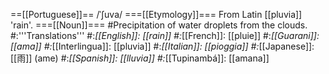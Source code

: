 ==[[Portuguese]]==
/ˈʃuva/
===[[Etymology]]===
From Latin [[pluvia]] 'rain'.
===[[Noun]]===
#Precipitation of water droplets from the clouds.
#:'''Translations'''
#:*[[English]]: [[rain]]
#:*[[French]]: [[pluie]]
#:*[[Guarani]]: [[ama]]
#:*[[Interlingua]]: [[pluvia]]
#:*[[Italian]]: [[pioggia]]
#:*[[Japanese]]: [[雨]] (ame)
#:*[[Spanish]]: [[lluvia]]
#:*[[Tupinambá]]: [[amana]]